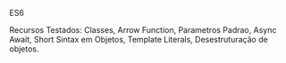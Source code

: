 ES6

Recursos Testados: Classes, Arrow Function, Parametros Padrao, Async Await, Short Sintax em Objetos, Template Literals, Desestruturação de objetos. 